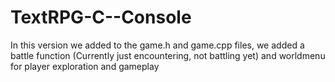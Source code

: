 # TextRPG-C--Console
In this version we added to the game.h and game.cpp files, we added a battle function (Currently just encountering, not battling yet) and worldmenu for player exploration and gameplay

